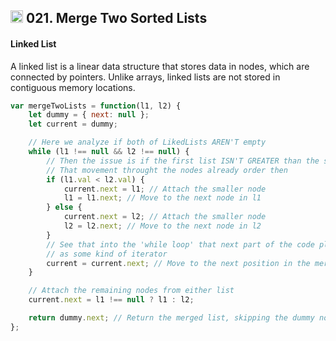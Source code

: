 <h2><img src="https://cdn4.iconfinder.com/data/icons/socialcones/508/Amazon-512.png" alt="amazon-icon" width="20" height="20"> 021. Merge Two Sorted Lists</h2>

<h4> Linked List </h4>
<p>
A linked list is a linear data structure that stores data in nodes, which are connected by pointers. Unlike arrays, linked lists are not stored in contiguous memory locations.
</p>

```javascript
var mergeTwoLists = function(l1, l2) {
    let dummy = { next: null };
    let current = dummy;

    // Here we analyze if both of LikedLists AREN'T empty
    while (l1 !== null && l2 !== null) {
        // Then the issue is if the first list ISN'T GREATER than the second one
        // That movement throught the nodes already order then
        if (l1.val < l2.val) {
            current.next = l1; // Attach the smaller node
            l1 = l1.next; // Move to the next node in l1
        } else {
            current.next = l2; // Attach the smaller node
            l2 = l2.next; // Move to the next node in l2
        }
        // See that into the 'while loop' that next part of the code plays a role
        // as some kind of iterator
        current = current.next; // Move to the next position in the merged list
    }

    // Attach the remaining nodes from either list
    current.next = l1 !== null ? l1 : l2;

    return dummy.next; // Return the merged list, skipping the dummy node
};
```
